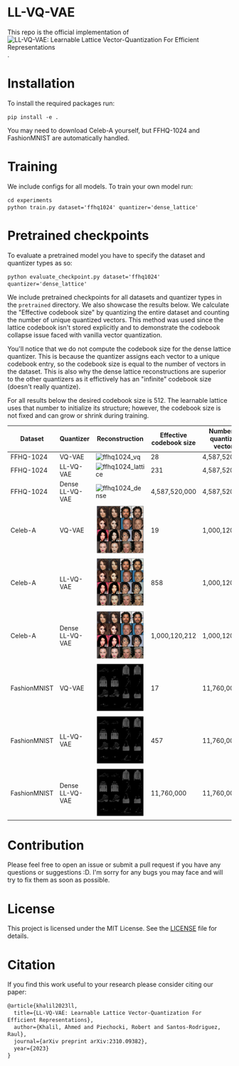 # LL-VQ-VAE
This repo is the official implementation of ![LL-VQ-VAE: Learnable Lattice Vector-Quantization For Efficient Representations](https://arxiv.org/abs/2310.09382).

# Installation
To install the required packages run:
```
pip install -e .
```

You may need to download Celeb-A yourself, but FFHQ-1024 and FashionMNIST are automatically handled.

# Training
We include configs for all models. To train your own model run:
```
cd experiments
python train.py dataset='ffhq1024' quantizer='dense_lattice'
```

# Pretrained checkpoints
To evaluate a pretrained model you have to specify the dataset and quantizer types as so:
```
python evaluate_checkpoint.py dataset='ffhq1024' quantizer='dense_lattice'
```

We include pretrained checkpoints for all datasets and quantizer types in the `pretrained` directory. We also showcase the results below. We calculate the "Effective codebook size" by quantizing the entire dataset and counting the number of unique quantized vectors. This method was used since the lattice codebook isn't stored explicitly and to demonstrate the codebook collapse issue faced with vanilla vector quantization.

You'll notice that we do not compute the codebook size for the dense lattice quantizer. This is because the quantizer assigns each vector to a unique codebook entry, so the codebook size is equal to the number of vectors in the dataset. This is also why the dense lattice reconstructions are superior to the other quantizers as it effictively has an "infinite" codebook size (doesn't really quantize).

For all results below the desired codebook size is 512. The learnable lattice uses that number to initialize its structure; however, the codebook size is not fixed and can grow or shrink during training.

| Dataset      | Quantizer       | Reconstruction                                                                    | Effective codebook size | Number of quantized vectors |
|--------------|-----------------|-----------------------------------------------------------------------------------|-------------------------|-----------------------------|
| FFHQ-1024    | VQ-VAE          | ![ffhq1024_vq](experiments/reconstructions/ffhq1024/vq.png)                                   | 28                      | 4,587,520,000               |
| FFHQ-1024    | LL-VQ-VAE       | ![ffhq1024_lattice](experiments/reconstructions/ffhq1024/sparse_lattice.png)           | 231                     | 4,587,520,000               |
| FFHQ-1024    | Dense LL-VQ-VAE | ![ffhq1024_dense](experiments/reconstructions/ffhq1024/dense_lattice.png)                     | 4,587,520,000           | 4,587,520,000               |
| Celeb-A      | VQ-VAE          | ![celeba_vq](experiments/reconstructions/celeba/vq.png)                                       | 19                      | 1,000,120,212               |
| Celeb-A      | LL-VQ-VAE       | ![celeba_lattice](experiments/reconstructions/celeba/sparse_lattice.png)               | 858                     | 1,000,120,212               |
| Celeb-A      | Dense LL-VQ-VAE | ![celeba_dense](experiments/reconstructions/celeba/dense_lattice.png)                         | 1,000,120,212           | 1,000,120,212               |
| FashionMNIST | VQ-VAE          | ![fashion-mnist_vq](experiments/reconstructions/fashion-mnist/vq.png)                         | 17                      | 11,760,000                  |
| FashionMNIST | LL-VQ-VAE       | ![fashion-mnist_lattice](experiments/reconstructions/fashion-mnist/sparse_lattice.png) | 457                     | 11,760,000                  |
| FashionMNIST | Dense LL-VQ-VAE | ![fashion-mnist_dense](experiments/reconstructions/fashion-mnist/dense_lattice.png)           | 11,760,000              | 11,760,000                  |

# Contribution
Please feel free to open an issue or submit a pull request if you have any questions or suggestions :D. I'm sorry for any bugs you may face and will try to fix them as soon as possible.

# License
This project is licensed under the MIT License. See the [LICENSE](LICENSE) file for details.

# Citation
If you find this work useful to your research please consider citing our paper:
```
@article{khalil2023ll,
  title={LL-VQ-VAE: Learnable Lattice Vector-Quantization For Efficient Representations},
  author={Khalil, Ahmed and Piechocki, Robert and Santos-Rodriguez, Raul},
  journal={arXiv preprint arXiv:2310.09382},
  year={2023}
}
```
